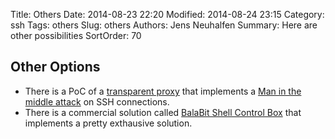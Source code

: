 Title: Others
Date: 2014-08-23 22:20
Modified: 2014-08-24 23:15
Category: ssh
Tags: others
Slug: others
Authors: Jens Neuhalfen
Summary: Here are other possibilities
SortOrder: 70


## Other Options
- There is a PoC of a [transparent proxy](https://github.com/baSSHtion/ssh-man-in-the-middle-attack) that implements a [Man in the middle attack](https://en.wikipedia.org/wiki/Man-in-the-middle_attack) on SSH connections.
- There is a commercial solution called [BalaBit Shell Control Box](https://www.balabit.com) that implements a pretty exthausive solution.
